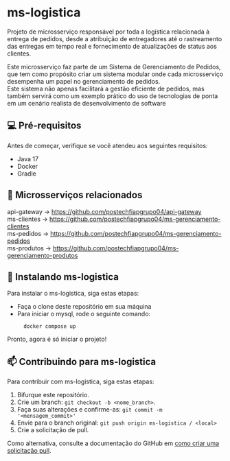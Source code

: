 # ms-logistica
Projeto de microsserviço responsável por toda a logística relacionada à entrega de pedidos, desde a atribuição de entregadores até o rastreamento das entregas em tempo real e fornecimento de atualizações de status aos clientes. <br />

Este microsserviço faz parte de um Sistema de Gerenciamento de Pedidos, que tem como propósito criar um sistema modular onde cada microsserviço desempenha um papel no gerenciamento de pedidos.<br />
Este sistema não apenas facilitará a gestão eficiente de pedidos, mas também servirá como um exemplo prático do uso de tecnologias de ponta em um cenário realista de desenvolvimento de software<br />

## 💻 Pré-requisitos

Antes de começar, verifique se você atendeu aos seguintes requisitos:

- Java 17
- Docker
- Gradle

## :triangular_flag_on_post: Microsserviços relacionados
api-gateway -> https://github.com/postechfiapgrupo04/api-gateway<br />
ms-clientes -> https://github.com/postechfiapgrupo04/ms-gerenciamento-clientes<br />
ms-pedidos -> https://github.com/postechfiapgrupo04/ms-gerenciamento-pedidos<br />
ms-produtos -> https://github.com/postechfiapgrupo04/ms-gerenciamento-produtos<br />


## 🚀 Instalando ms-logistica

Para instalar o ms-logistica, siga estas etapas:

- Faça o clone deste repositório em sua máquina
- Para iniciar o mysql, rode o seguinte comando:
  ```
    docker compose up
  ```
Pronto, agora é só iniciar o projeto!

## 📫 Contribuindo para ms-logistica

Para contribuir com ms-logistica, siga estas etapas:

1. Bifurque este repositório.
2. Crie um branch: `git checkout -b <nome_branch>`.
3. Faça suas alterações e confirme-as: `git commit -m '<mensagem_commit>'`
4. Envie para o branch original: `git push origin ms-logistica / <local>`
5. Crie a solicitação de pull.

Como alternativa, consulte a documentação do GitHub em [como criar uma solicitação pull](https://help.github.com/en/github/collaborating-with-issues-and-pull-requests/creating-a-pull-request).
